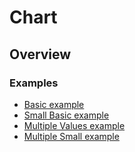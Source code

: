 # Chart

## Overview

### Examples

- [Basic example](basic.html)
- [Small Basic example](basic-small.html)
- [Multiple Values example](multiple.html)
- [Multiple Small example](multiple-small.html)
